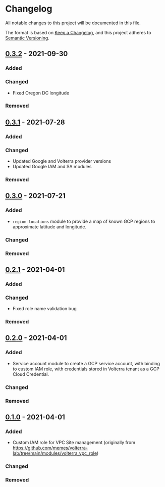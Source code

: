 # Changelog

<!-- spell-checker: ignore markdownlint volterra -->
<!-- markdownlint-disable MD024 -->

All notable changes to this project will be documented in this file.

The format is based on [Keep a Changelog](https://keepachangelog.com/en/1.0.0/),
and this project adheres to [Semantic Versioning](https://semver.org/spec/v2.0.0.html).

## [0.3.2] - 2021-09-30

### Added

### Changed

- Fixed Oregon DC longitude

### Removed

## [0.3.1] - 2021-07-28

### Added

### Changed

- Updated Google and Volterra provider versions
- Updated Google IAM and SA modules

### Removed

## [0.3.0] - 2021-07-21

### Added

- `region-locations` module to provide a map of known GCP regions to approximate
  latitude and longitude.

### Changed

### Removed

## [0.2.1] - 2021-04-01

### Added

### Changed

- Fixed role name validation bug

### Removed

## [0.2.0] - 2021-04-01

### Added

- Service account module to create a GCP service account, with binding to custom
  IAM role, with credentials stored in Volterra tenant as a GCP Cloud Credential.

### Changed

### Removed

## [0.1.0] - 2021-04-01

### Added

- Custom IAM role for VPC Site management (originally from https://github.com/memes/volterra-lab/tree/main/modules/volterra_vpc_role)

### Changed

### Removed

[0.3.2]: https://github.com/memes/terraform-google-volterra/compare/0.3.1...0.3.2
[0.3.1]: https://github.com/memes/terraform-google-volterra/compare/0.3.0...0.3.1
[0.3.0]: https://github.com/memes/terraform-google-volterra/compare/0.2.1...0.3.0
[0.2.1]: https://github.com/memes/terraform-google-volterra/compare/0.2.0...0.2.1
[0.2.0]: https://github.com/memes/terraform-google-volterra/compare/0.1.0...0.2.0
[0.1.0]: https://github.com/memes/terraform-google-volterra/releases/tag/0.1.0
